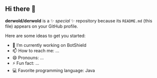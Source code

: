 ## Hi there 👋

**derwold/derwold** is a ✨ _special_ ✨ repository because its `README.md` (this file) appears on your GitHub profile.

Here are some ideas to get you started:

- 🔭 I’m currently working on BotShield
- 📫 How to reach me: ...
- 😄 Pronouns: ...
- ⚡ Fun fact: ...
- 💻 Favorite programming language: Java

